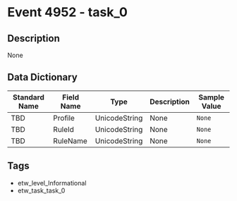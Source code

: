 # Event 4952 - task_0

## Description
None

## Data Dictionary
|Standard Name|Field Name|Type|Description|Sample Value|
|---|---|---|---|---|
|TBD|Profile|UnicodeString|None|`None`|
|TBD|RuleId|UnicodeString|None|`None`|
|TBD|RuleName|UnicodeString|None|`None`|

## Tags
* etw_level_Informational
* etw_task_task_0